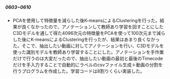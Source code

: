 ##### 0603~0610
* PCAを使用して特徴量を減らした後K-meansによるClusteringを行った。結果が良くなかったので、アノテーションして教師あり学習を回すことにした <br>
C3Dモデルを通して得た4096次元の特徴量をPCAを使って100次元まで減らした後にK-meansによるClusteringを行ったが、結果はあまり良くなかった。そこで、抽出したい動画に対してアノテーションを行い、C3Dモデルを使った識別モデルを教師あり学習することにした。アノテーションを手作業だけで行うのは大変だったので、抽出したい動画の最初と最後のTimecodeだけを手入力することで自動的にラベルのcsvファイル生成＋動画の分割を行うプログラムを作成した。学習コードは8割りくらい実装した。